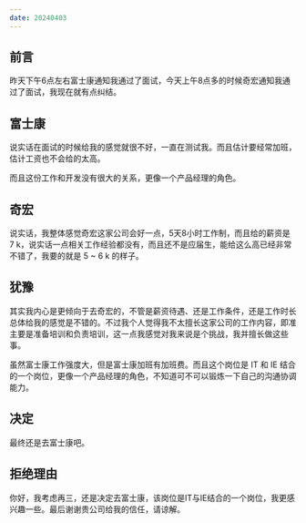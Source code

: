 ```yaml
---
date: 20240403
---
```


## 前言

昨天下午6点左右富士康通知我通过了面试，今天上午8点多的时候奇宏通知我通过了面试，我现在就有点纠结。

## 富士康

说实话在面试的时候给我的感觉就很不好，一直在测试我。而且估计要经常加班，估计工资也不会给的太高。

而且这份工作和开发没有很大的关系，更像一个产品经理的角色。

## 奇宏

说实话，我整体感觉奇宏这家公司会好一点，5天8小时工作制，而且给的薪资是 7 k，说实话一点相关工作经验都没有，而且还不是应届生，能给这么高已经非常不错了，我要的就是 5 ~ 6 k 的样子。

## 犹豫

其实我内心是更倾向于去奇宏的，不管是薪资待遇、还是工作条件，还是工作时长总体给我的感觉是不错的。不过我个人觉得我不太擅长这家公司的工作内容，即准主要是准备培训和负责培训，这一点我感觉对我来说是个挑战，我并擅长做这些事。

虽然富士康工作强度大，但是富士康加班有加班费。而且这个岗位是 IT 和 IE 结合的一个岗位，更像一个产品经理的角色，不知道可不可以锻炼一下自己的沟通协调能力。

## 决定

最终还是去富士康吧。

## 拒绝理由

你好，我考虑再三，还是决定去富士康，该岗位是IT与IE结合的一个岗位，我更感兴趣一些。最后谢谢贵公司给我的信任，请谅解。